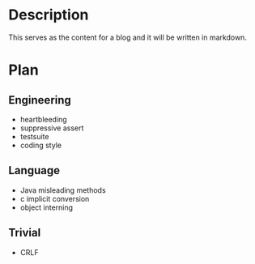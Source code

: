 # Description

This serves as the content for a blog and it will be written in markdown.

# Plan

## Engineering

- heartbleeding
- suppressive assert
- testsuite
- coding style

## Language

- Java misleading methods
- c implicit conversion
- object interning

## Trivial

- CRLF
